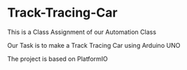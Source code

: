 # Track-Tracing-Car
This is a Class Assignment of our Automation Class

Our Task is to make a Track Tracing Car using Arduino UNO

The project is based on PlatformIO